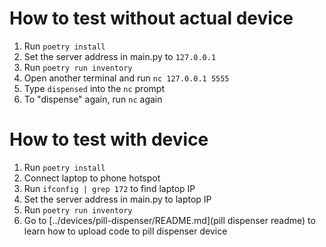 # How to test without actual device

1. Run `poetry install`
1. Set the server address in main.py to `127.0.0.1`
1. Run `poetry run inventory`
1. Open another terminal and run `nc 127.0.0.1 5555`
1. Type `dispensed`<return> into the `nc` prompt
1. To "dispense" again, run `nc` again

# How to test with device
1. Run `poetry install`
1. Connect laptop to phone hotspot
1. Run `ifconfig | grep 172` to find laptop IP
1. Set the server address in main.py to laptop IP
1. Run `poetry run inventory`
1. Go to [../devices/pill-dispenser/README.md](pill dispenser readme) to learn how to upload code to pill dispenser device
